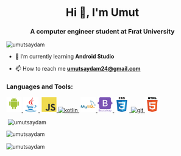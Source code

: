 <h1 align="center">Hi 👋, I'm Umut</h1>
<h3 align="center">A computer engineer student at Fırat University</h3>

<p align="left"> <img src="https://komarev.com/ghpvc/?username=umutsaydam&label=Profile%20views&color=0e75b6&style=flat" alt="umutsaydam" /> </p>

- 🌱 I’m currently learning **Android Studio**

- 📫 How to reach me **umutsaydam24@gmail.com**

<h3 align="left">Languages and Tools:</h3>
<p align="left"> 
   <a href="https://developer.android.com" target="_blank" rel="noreferrer"> 
   <img src="https://raw.githubusercontent.com/devicons/devicon/master/icons/android/android-original-wordmark.svg" alt="android" width="40" height="40"/>
   <a href="https://www.java.com" target="_blank" rel="noreferrer"> <img src="https://raw.githubusercontent.com/devicons/devicon/master/icons/java/java-original.svg" alt="java" width="40" height="40"/>&nbsp;</a> 
        <a href="https://developer.mozilla.org/en-US/docs/Web/JavaScript" target="_blank" rel="noreferrer"> <img src="https://raw.githubusercontent.com/devicons/devicon/master/icons/javascript/javascript-original.svg" alt="javascript" width="40" height="40"/> </a> <a href="https://kotlinlang.org" target="_blank" rel="noreferrer"> <img src="https://www.vectorlogo.zone/logos/kotlinlang/kotlinlang-icon.svg" alt="kotlin" width="40" height="40"/>&nbsp;</a>
   <a href="https://www.mysql.com/" target="_blank" rel="noreferrer"> <img src="https://raw.githubusercontent.com/devicons/devicon/master/icons/mysql/mysql-original-wordmark.svg" alt="mysql" width="40" height="40"/> </a> 
  </a> <a href="https://getbootstrap.com" target="_blank" rel="noreferrer"> <img src="https://raw.githubusercontent.com/devicons/devicon/master/icons/bootstrap/bootstrap-plain-wordmark.svg" alt="bootstrap" width="40" height="40"/> </a> <a href="https://www.w3schools.com/css/" target="_blank" rel="noreferrer"> <img src="https://raw.githubusercontent.com/devicons/devicon/master/icons/css3/css3-original-wordmark.svg" alt="css3" width="40" height="40"/> </a> <a href="https://git-scm.com/" target="_blank" rel="noreferrer"> <img src="https://www.vectorlogo.zone/logos/git-scm/git-scm-icon.svg" alt="git" width="40" height="40"/> </a> <a href="https://www.w3.org/html/" target="_blank" rel="noreferrer"> <img src="https://raw.githubusercontent.com/devicons/devicon/master/icons/html5/html5-original-wordmark.svg" alt="html5" width="40" height="40"/> </a>
</p>
<p>&nbsp;<img align="center" src="https://github-readme-stats.vercel.app/api?username=umutsaydam&show_icons=true&locale=en" alt="umutsaydam" /></p>
<p>&nbsp;<img align="left" src="https://github-readme-stats.vercel.app/api/top-langs?username=umutsaydam&show_icons=true&locale=en&layout=compact" alt="umutsaydam" /></p>
<p><img align="center" src="https://github-readme-streak-stats.herokuapp.com/?user=umutsaydam&" alt="umutsaydam" /></p>
